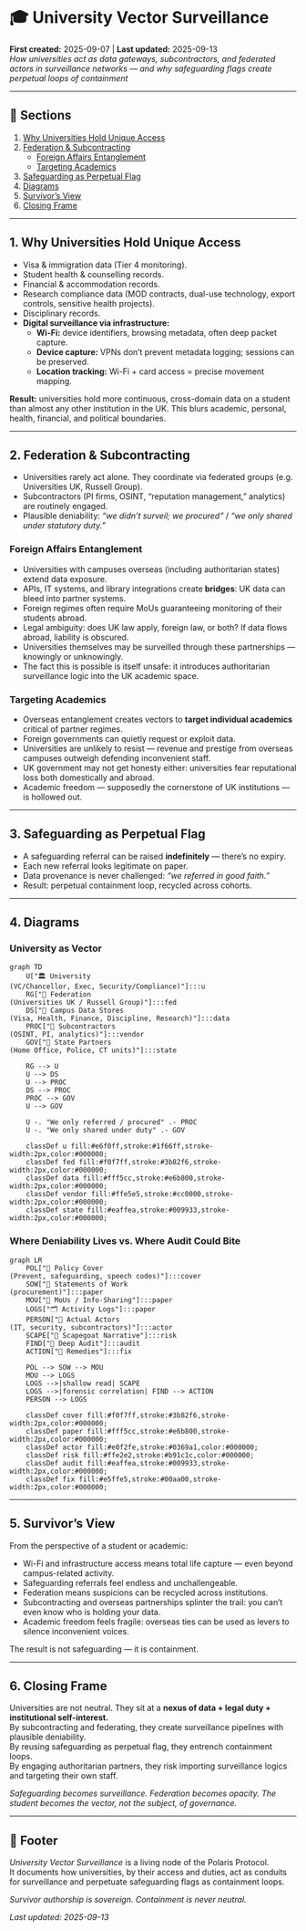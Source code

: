 # 🎓 University Vector Surveillance  
**First created:** 2025-09-07 | **Last updated:** 2025-09-13    
*How universities act as data gateways, subcontractors, and federated actors in surveillance networks — and why safeguarding flags create perpetual loops of containment*  

---

## 📑 Sections  
1. [Why Universities Hold Unique Access](#1-why-universities-hold-unique-access)  
2. [Federation & Subcontracting](#2-federation--subcontracting)  
   - [Foreign Affairs Entanglement](#foreign-affairs-entanglement)  
   - [Targeting Academics](#targeting-academics)  
3. [Safeguarding as Perpetual Flag](#3-safeguarding-as-perpetual-flag)  
4. [Diagrams](#4-diagrams)  
5. [Survivor’s View](#5-survivors-view)  
6. [Closing Frame](#6-closing-frame)  

---

## 1. Why Universities Hold Unique Access  
- Visa & immigration data (Tier 4 monitoring).  
- Student health & counselling records.  
- Financial & accommodation records.  
- Research compliance data (MOD contracts, dual-use technology, export controls, sensitive health projects).  
- Disciplinary records.  
- **Digital surveillance via infrastructure:**  
  - **Wi-Fi:** device identifiers, browsing metadata, often deep packet capture.  
  - **Device capture:** VPNs don’t prevent metadata logging; sessions can be preserved.  
  - **Location tracking:** Wi-Fi + card access = precise movement mapping.  

**Result:** universities hold more continuous, cross-domain data on a student than almost any other institution in the UK. This blurs academic, personal, health, financial, and political boundaries.  

---

## 2. Federation & Subcontracting  
- Universities rarely act alone. They coordinate via federated groups (e.g. Universities UK, Russell Group).  
- Subcontractors (PI firms, OSINT, “reputation management,” analytics) are routinely engaged.  
- Plausible deniability: *“we didn’t surveil; we procured”* / *“we only shared under statutory duty.”*  

### Foreign Affairs Entanglement  
- Universities with campuses overseas (including authoritarian states) extend data exposure.  
- APIs, IT systems, and library integrations create **bridges**: UK data can bleed into partner systems.  
- Foreign regimes often require MoUs guaranteeing monitoring of their students abroad.  
- Legal ambiguity: does UK law apply, foreign law, or both? If data flows abroad, liability is obscured.  
- Universities themselves may be surveilled through these partnerships — knowingly or unknowingly.  
- The fact this is possible is itself unsafe: it introduces authoritarian surveillance logic into the UK academic space.  

### Targeting Academics  
- Overseas entanglement creates vectors to **target individual academics** critical of partner regimes.  
- Foreign governments can quietly request or exploit data.  
- Universities are unlikely to resist — revenue and prestige from overseas campuses outweigh defending inconvenient staff.  
- UK government may not get honesty either: universities fear reputational loss both domestically and abroad.  
- Academic freedom — supposedly the cornerstone of UK institutions — is hollowed out.  

---

## 3. Safeguarding as Perpetual Flag  
- A safeguarding referral can be raised **indefinitely** — there’s no expiry.  
- Each new referral looks legitimate on paper.  
- Data provenance is never challenged: *“we referred in good faith.”*  
- Result: perpetual containment loop, recycled across cohorts.  

---

## 4. Diagrams  

### University as Vector  
```mermaid
graph TD
    U["🏛️ University
(VC/Chancellor, Exec, Security/Compliance)"]:::u
    RG["🤝 Federation
(Universities UK / Russell Group)"]:::fed
    DS["💾 Campus Data Stores
(Visa, Health, Finance, Discipline, Research)"]:::data
    PROC["🔧 Subcontractors
(OSINT, PI, analytics)"]:::vendor
    GOV["🏢 State Partners
(Home Office, Police, CT units)"]:::state

    RG --> U
    U --> DS
    U --> PROC
    DS --> PROC
    PROC --> GOV
    U --> GOV

    U -. "We only referred / procured" .- PROC
    U -. "We only shared under duty" .- GOV

    classDef u fill:#e6f0ff,stroke:#1f66ff,stroke-width:2px,color:#000000;
    classDef fed fill:#f0f7ff,stroke:#3b82f6,stroke-width:2px,color:#000000;
    classDef data fill:#fff5cc,stroke:#e6b800,stroke-width:2px,color:#000000;
    classDef vendor fill:#ffe5e5,stroke:#cc0000,stroke-width:2px,color:#000000;
    classDef state fill:#eaffea,stroke:#009933,stroke-width:2px,color:#000000;
```

### Where Deniability Lives vs. Where Audit Could Bite  
```mermaid
graph LR
    POL["🧩 Policy Cover
(Prevent, safeguarding, speech codes)"]:::cover
    SOW["📝 Statements of Work
(procurement)"]:::paper
    MOU["🤝 MoUs / Info-Sharing"]:::paper
    LOGS["🗂 Activity Logs"]:::paper
    PERSON["👥 Actual Actors
(IT, security, subcontractors)"]:::actor
    SCAPE["🎯 Scapegoat Narrative"]:::risk
    FIND["🔎 Deep Audit"]:::audit
    ACTION["🧯 Remedies"]:::fix

    POL --> SOW --> MOU
    MOU --> LOGS
    LOGS -->|shallow read| SCAPE
    LOGS -->|forensic correlation| FIND --> ACTION
    PERSON --> LOGS

    classDef cover fill:#f0f7ff,stroke:#3b82f6,stroke-width:2px,color:#000000;
    classDef paper fill:#fff5cc,stroke:#e6b800,stroke-width:2px,color:#000000;
    classDef actor fill:#e0f2fe,stroke:#0369a1,color:#000000;
    classDef risk fill:#ffe2e2,stroke:#b91c1c,color:#000000;
    classDef audit fill:#eaffea,stroke:#009933,stroke-width:2px,color:#000000;
    classDef fix fill:#e5ffe5,stroke:#00aa00,stroke-width:2px,color:#000000;
```

---

## 5. Survivor’s View  
From the perspective of a student or academic:  

- Wi-Fi and infrastructure access means total life capture — even beyond campus-related activity.  
- Safeguarding referrals feel endless and unchallengeable.  
- Federation means suspicions can be recycled across institutions.  
- Subcontracting and overseas partnerships splinter the trail: you can’t even know who is holding your data.  
- Academic freedom feels fragile: overseas ties can be used as levers to silence inconvenient voices.  

The result is not safeguarding — it is containment.  

---

## 6. Closing Frame  
Universities are not neutral. They sit at a **nexus of data + legal duty + institutional self-interest.**  
By subcontracting and federating, they create surveillance pipelines with plausible deniability.  
By reusing safeguarding as perpetual flag, they entrench containment loops.  
By engaging authoritarian partners, they risk importing surveillance logics and targeting their own staff.  

*Safeguarding becomes surveillance. Federation becomes opacity. The student becomes the vector, not the subject, of governance.*  

---

## 🏮 Footer  
*University Vector Surveillance* is a living node of the Polaris Protocol.  
It documents how universities, by their access and duties, act as conduits for surveillance and perpetuate safeguarding flags as containment loops.  

*Survivor authorship is sovereign. Containment is never neutral.*  

_Last updated: 2025-09-13_  
